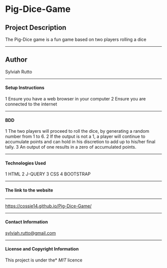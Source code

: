 # Pig-Dice-Game

##  Project Description
The Pig-Dice game is a fun game based on two players rolling a dice
 
 ---
## Author

Sylviah Rutto


---

#### Setup Instructions
1  Ensure you have a web browser in your computer
2  Ensure you are connected to the internet



---

#### BDD
1 The two players will proceed to roll the dice, by generating a random number from 1 to 6.
2 If the output is not a 1, a player will continue to accumulate points and can hold in his discretion to add up to his/her final tally.
3 An output of one results in a zero of accumulated points.


----

#### Technologies Used   
  1 HTML
  2 J-QUERY
  3 CSS
  4 BOOTSTRAP
  

---


#### The link to the website

----
https://cossie14.github.io/Pig-Dice-Game/


----

#### Contact Information
sylviah.rutto@gmail.com



---

#### License and Copyright Information
This project is under the* *MIT* licence
